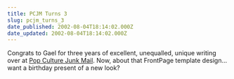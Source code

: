 ```yaml
---
title: PCJM Turns 3
slug: pcjm_turns_3
date_published: 2002-08-04T18:14:02.000Z
date_updated: 2002-08-04T18:14:02.000Z
---
```


Congrats to Gael for three years of excellent, unequalled, unique writing over at [Pop Culture Junk Mail](http://www.popculturejunkmail.com/). Now, about that FrontPage template design… want a birthday present of a new look?

